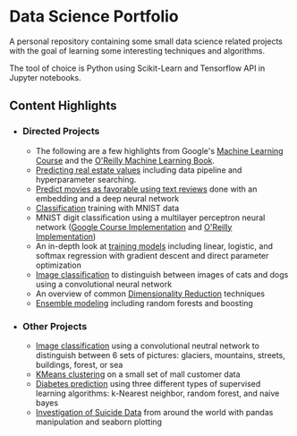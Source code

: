 # Data Science Portfolio
A personal repository containing some small data science related projects with the goal of learning some interesting techniques and algorithms.

The tool of choice is Python using Scikit-Learn and Tensorflow API in Jupyter notebooks.

## Content Highlights

- ### Directed Projects

	- The following are a few highlights from Google's [Machine Learning Course](https://developers.google.com/machine-learning/crash-course/) and the [O'Reilly Machine Learning Book](http://shop.oreilly.com/product/0636920052289.do).
	- [Predicting real estate values](https://github.com/dhensle/dabbles-in-ML/blob/master/oreilly/ch2-housing_project.ipynb) including data pipeline and hyperparameter searching.
	- [Predict movies as favorable using text reviews](https://github.com/dhensle/dabbles-in-ML/blob/master/google_course/sparse_data_and_embeddings.ipynb) done with an embedding and a deep neural network
	- [Classification](https://github.com/dhensle/dabbles-in-ML/blob/master/oreilly/ch3-mnist_classification.ipynb) training with MNIST data
	- MNIST digit classification using a multilayer perceptron neural network ([Google Course Implementation](https://github.com/dhensle/dabbles-in-ML/blob/master/google_course/multi-class_classification_digits.ipynb) and [O'Reilly Implementation](https://github.com/dhensle/dabbles-in-ML/blob/master/oreilly/ch10-intro_to_ANN.ipynb))
	- An in-depth look at [training models](https://github.com/dhensle/dabbles-in-ML/blob/master/oreilly/ch4-model_training.ipynb) including linear, logistic, and softmax regression with gradient descent and direct parameter optimization
	- [Image classification](https://github.com/dhensle/dabbles-in-ML/blob/master/google_course/CatsvsDogs.ipynb) to distinguish between images of cats and dogs using a convolutional neural network
	- An overview of common [Dimensionality Reduction](https://github.com/dhensle/dabbles-in-ML/blob/master/oreilly/ch8-dimensionality_reduction.ipynb) techniques
	- [Ensemble modeling](https://github.com/dhensle/dabbles-in-ML/blob/master/oreilly/ch7-ensemble_learning_and_random_forests.ipynb) including random forests and boosting

- ### Other Projects
	
	- [Image classification](https://github.com/dhensle/dabbles-in-ML/blob/master/intel_image_classification/intel_image_classification.ipynb) using a convolutional neutral network to distinguish between 6 sets of pictures: glaciers, mountains, streets, buildings, forest, or sea
	- [KMeans clustering](https://github.com/dhensle/dabbles-in-ML/blob/master/mall_customer/mall_customer_clustering.ipynb) on a small set of mall customer data
	- [Diabetes prediction](https://github.com/dhensle/dabbles-in-ML/blob/master/diabetes/diabetes-classifier.ipynb) using three different types of supervised learning algorithms: k-Nearest neighbor, random forest, and naive bayes
	- [Investigation of Suicide Data](https://github.com/dhensle/dabbles-in-ML/blob/master/suicide_study/suicide_study.ipynb) from around the world with pandas manipulation and seaborn plotting

